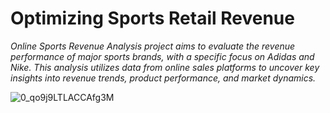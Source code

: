 # Optimizing Sports Retail Revenue

*Online Sports Revenue Analysis project aims to evaluate the revenue performance of major sports brands, with a specific focus on Adidas and Nike. This analysis utilizes data from online sales platforms to uncover key insights into revenue trends, product performance, and market dynamics.*

![0_qo9j9LTLACCAfg3M](https://github.com/user-attachments/assets/289feb97-e2f8-47a8-b4be-49ff27e8ee98)
